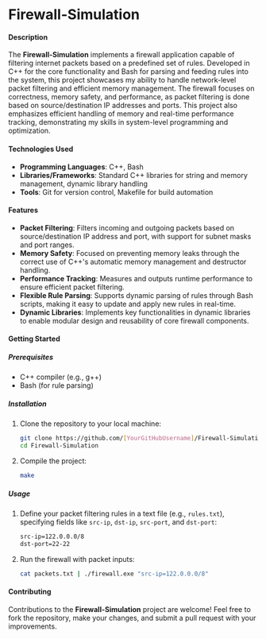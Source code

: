 # Firewall-Simulation

#### Description
The **Firewall-Simulation** implements a firewall application capable of filtering internet packets based on a predefined set of rules. Developed in C++ for the core functionality and Bash for parsing and feeding rules into the system, this project showcases my ability to handle network-level packet filtering and efficient memory management. The firewall focuses on correctness, memory safety, and performance, as packet filtering is done based on source/destination IP addresses and ports. This project also emphasizes efficient handling of memory and real-time performance tracking, demonstrating my skills in system-level programming and optimization.

#### Technologies Used
- **Programming Languages**: C++, Bash
- **Libraries/Frameworks**: Standard C++ libraries for string and memory management, dynamic library handling
- **Tools**: Git for version control, Makefile for build automation

#### Features
- **Packet Filtering**: Filters incoming and outgoing packets based on source/destination IP address and port, with support for subnet masks and port ranges.
- **Memory Safety**: Focused on preventing memory leaks through the correct use of C++'s automatic memory management and destructor handling.
- **Performance Tracking**: Measures and outputs runtime performance to ensure efficient packet filtering.
- **Flexible Rule Parsing**: Supports dynamic parsing of rules through Bash scripts, making it easy to update and apply new rules in real-time.
- **Dynamic Libraries**: Implements key functionalities in dynamic libraries to enable modular design and reusability of core firewall components.
  
#### Getting Started
##### Prerequisites
- C++ compiler (e.g., g++)
- Bash (for rule parsing)
  
##### Installation
1. Clone the repository to your local machine:
    ```bash
    git clone https://github.com/[YourGitHubUsername]/Firewall-Simulation.git
    cd Firewall-Simulation
    ```
2. Compile the project:
    ```bash
    make
    ```

##### Usage
1. Define your packet filtering rules in a text file (e.g., `rules.txt`), specifying fields like `src-ip`, `dst-ip`, `src-port`, and `dst-port`:
    ```bash
    src-ip=122.0.0.0/8
    dst-port=22-22
    ```

2. Run the firewall with packet inputs:
    ```bash
    cat packets.txt | ./firewall.exe "src-ip=122.0.0.0/8"
    ```

#### Contributing
Contributions to the **Firewall-Simulation** project are welcome! Feel free to fork the repository, make your changes, and submit a pull request with your improvements.

